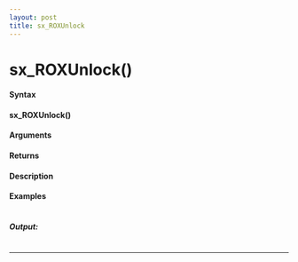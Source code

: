 ```yaml
---
layout: post
title: sx_ROXUnlock
---
```


# sx_ROXUnlock()


#### Syntax

#### sx_ROXUnlock()

#### Arguments

#### Returns

#### Description

#### Examples

```

```

##### Output:

```

```

---